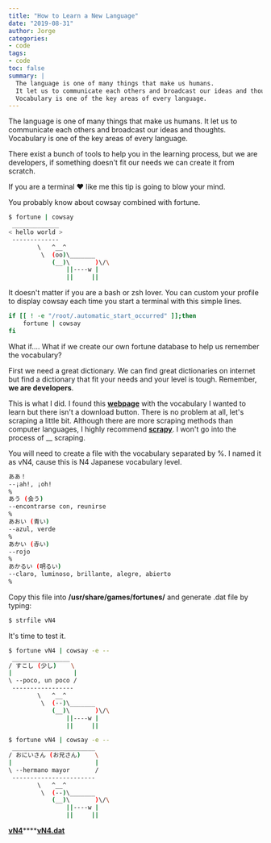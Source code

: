 ```yaml
---
title: "How to Learn a New Language"
date: "2019-08-31"
author: Jorge
categories:
- code 
tags:
- code
toc: false
summary: |
  The language is one of many things that make us humans.
  It let us to communicate each others and broadcast our ideas and thoughts.
  Vocabulary is one of the key areas of every language.
---
```



The language is one of many things that make us humans. It let us to communicate each others and broadcast our ideas and thoughts. Vocabulary is one of the key areas of every language.

There exist a bunch of tools to help you in the learning process, but we are developers, if something doesn't fit our needs we can create it from scratch.

If you are a terminal :heart: like me this tip is going to blow your mind.

You probably know about cowsay combined with fortune.

```bash
$ fortune | cowsay
 _____________
< hello world >
 -------------
        \   ^__^
         \  (oo)\_______
            (__)\       )\/\
                ||----w |
                ||     ||
```

It doesn't matter if you are a bash or zsh lover. You can custom your profile to display cowsay each time you start a terminal with this simple lines.

```bash
if [[ ! -e "/root/.automatic_start_occurred" ]];then
    fortune | cowsay             
fi 
```

What if.... What if we create our own fortune database to help us remember the vocabulary?

First we need a great dictionary. We can find great dictionaries on internet but find a dictionary that fit your needs and your level is tough. Remember, ****we are developers****.

This is what I did. I found this [**webpage**](https://quizlet.com/106562829/vocabulario-noken-4-hiraganakanjiespanol-flash-cards/) with the vocabulary I wanted to learn but there isn't a download button. There is no problem at all, let's scraping a little bit. Although there are more scraping methods than computer languages, I highly recommend [**scrapy**](https://scrapy.org/). I won't go into the process of __ scraping.

You will need to create a file with the vocabulary separated by %. I named it as vN4, cause this is N4 Japanese vocabulary level.

```bash
ああ！
--¡ah!, ¡oh!
%
あう (会う)
--encontrarse con, reunirse
%
あおい (青い)
--azul, verde
%
あかい (赤い)
--rojo
%
あかるい (明るい)
--claro, luminoso, brillante, alegre, abierto
%
```

Copy this file into ****/usr/share/games/fortunes/**** and generate .dat file by typing:

```bash
$ strfile vN4
```

It's time to test it.

```bash
$ fortune vN4 | cowsay -e --
 ________________
/ すこし (少し)    \
|                 |
\ --poco, un poco /
 -----------------
        \   ^__^
         \  (--)\_______
            (__)\       )\/\
                ||----w |
                ||     ||

$ fortune vN4 | cowsay -e --
 _______________________
/ おにいさん (お兄さん)    \
|                       |
\ --hermano mayor       /
 -----------------------
        \   ^__^
         \  (--)\_______
            (__)\       )\/\
                ||----w |
                ||     ||
```

[**vN4**](https://github.com/orggue/.dotfiles/blob/master/fortune/vN4)****[**vN4.dat**](https://github.com/orggue/.dotfiles/blob/master/fortune/vN4.dat?raw=true)

